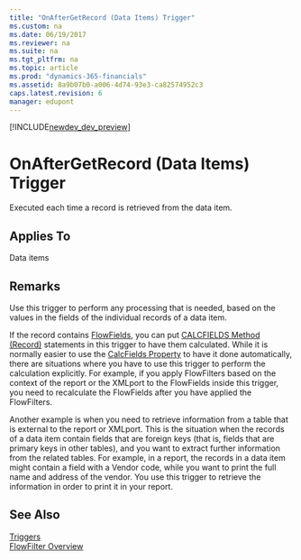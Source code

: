 ```yaml
---
title: "OnAfterGetRecord (Data Items) Trigger"
ms.custom: na
ms.date: 06/19/2017
ms.reviewer: na
ms.suite: na
ms.tgt_pltfrm: na
ms.topic: article
ms.prod: "dynamics-365-financials"
ms.assetid: 8a9b07b0-a006-4d74-93e3-ca82574952c3
caps.latest.revision: 6
manager: edupont
---
```


[!INCLUDE[newdev_dev_preview](../includes/newdev_dev_preview.md)]

# OnAfterGetRecord (Data Items) Trigger
Executed each time a record is retrieved from the data item.  

## Applies To  
 Data items  

## Remarks  
 Use this trigger to perform any processing that is needed, based on the values in the fields of the individual records of a data item.  

 If the record contains [FlowFields](../devenv-flowfields.md), you can put [CALCFIELDS Method \(Record\)](../methods/devenv-calcfields-method-record.md) statements in this trigger to have them calculated. While it is normally easier to use the [CalcFields Property](../properties/devenv-calcfields-property.md) to have it done automatically, there are situations where you have to use this trigger to perform the calculation explicitly. For example, if you apply FlowFilters based on the context of the report or the XMLport to the FlowFields inside this trigger, you need to recalculate the FlowFields after you have applied the FlowFilters.  

 Another example is when you need to retrieve information from a table that is external to the report or XMLport. This is the situation when the records of a data item contain fields that are foreign keys \(that is, fields that are primary keys in other tables\), and you want to extract further information from the related tables. For example, in a report, the records in a data item might contain a field with a Vendor code, while you want to print the full name and address of the vendor. You use this trigger to retrieve the information in order to print it in your report.  

## See Also  
 [Triggers](devenv-triggers.md)   
 [FlowFilter Overview](../devenv-flowfilter-overview.md)  
